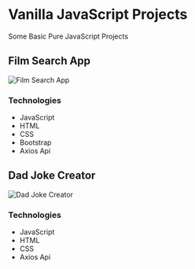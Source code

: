 # Vanilla JavaScript Projects

Some Basic Pure JavaScript Projects

## Film Search App

![Film Search App](https://res.cloudinary.com/di3ejxszt/image/upload/v1648071091/Portfolio/js-projects-design-png/filmSearchApp_h0rnxq.png)

### Technologies

- JavaScript
- HTML
- CSS
- Bootstrap
- Axios Api

## Dad Joke Creator

![Dad Joke Creator](https://res.cloudinary.com/di3ejxszt/image/upload/v1648071049/Portfolio/js-projects-design-png/dadJokeCreator_br0iz6.png)

### Technologies

- JavaScript
- HTML
- CSS
- Axios Api